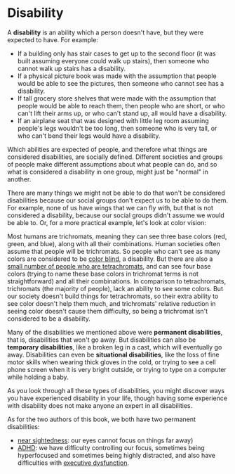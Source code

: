 # Disability

A __disability__ is an ability which a person doesn't have, but they were expected to have. For example:
- If a building only has stair cases to get up to the second floor (it was built assuming everyone could walk up stairs), then someone who cannot walk up stairs has a disability.
- If a physical picture book was made with the assumption that people would be able to see the pictures, then someone who cannot see has a disability.
- If tall grocery store shelves that were made with the assumption that people would be able to reach them, then people who are short, or who can't lift their arms up, or who can't stand up, all would have a disability.
- If an airplane seat that was designed with little leg room assuming people's legs wouldn't be too long, then someone who is very tall, or who can't bend their legs would have a disability.

Which abilities are expected of people, and therefore what things are considered disabilities, are socially defined. Different societies and groups of people make different assumptions about what people can do, and so what is considered a disability in one group, might just be "normal" in another.

There are many things we might not be able to do that won't be considered disabilities because our social groups don't expect us to be able to do them. For example, none of us have wings that we can fly with, but that is not considered a disability, because our social groups didn't assume we would be able to. Or, for a more practical example, let's look at color vision:

Most humans are trichromats, meaning they can see three base colors (red, green, and blue), along with all their combinations. Human societies often assume that people will be trichromats. So people who can't see as many colors are considered to be [color blind](https://en.wikipedia.org/wiki/Color_blindness), a disability. But there are also a [small number of people who are tetrachromats](https://www.bbc.com/future/article/20140905-the-women-with-super-human-vision), and can see four base colors (trying to name these base colors in trichromat terms is not straightforward) and all their combinations. In comparison to tetrachromats, trichromats (the majority of people), lack an ability to see some colors. But our society doesn't build things for tetrachromats, so their extra ability to see color doesn't help them much, and trichromats' relative reduction in seeing color doesn't cause them difficulty, so being a trichromat isn't considered to be a disability.

Many of the disabilities we mentioned above were __permanent disabilities__, that is, disabilities that won't go away. But disabilities can also be __temporary disabilities__, like a broken leg in a cast, which will eventually go away. Disabilities can even be __situational disabilities__, like the loss of fine motor skills when wearing thick gloves in the cold, or trying to see a cell phone screen when it is very bright outside, or trying to type on a computer while holding a baby.

As you look through all these types of disabilities, you might discover ways you have experienced disability in your life, though having some experience with disability does not make anyone an expert in all disabilities.

As for the two authors of this book, we both have two permanent disabilities:
- [near sightedness](https://en.wikipedia.org/wiki/Myopia): our eyes cannot focus on things far away)
- [ADHD](https://www.youtube.com/watch?v=xMWtGozn5jU): we have difficulty controlling our focus, sometimes being hyperfocused and sometimes being highly distracted, and also have difficulties with [executive dysfunction](https://youtu.be/H4YIHrEu-TU).
